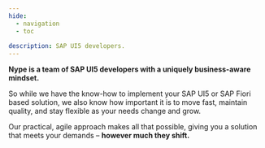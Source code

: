 ```yaml
---
hide:
  - navigation
  - toc
  
description: SAP UI5 developers.
---
```

<style>
  .md-typeset h1,
  .md-content__button {
    display: none;
  }
</style>

**Nype is a team of SAP UI5 developers with a uniquely business-aware mindset.**

So while we have the know-how to implement your SAP UI5 or SAP Fiori based solution, we also know how important it is to move fast, maintain quality, and stay flexible as your needs change and grow.

Our practical, agile approach makes all that possible, giving you a solution that meets your demands – **however much they shift.**
